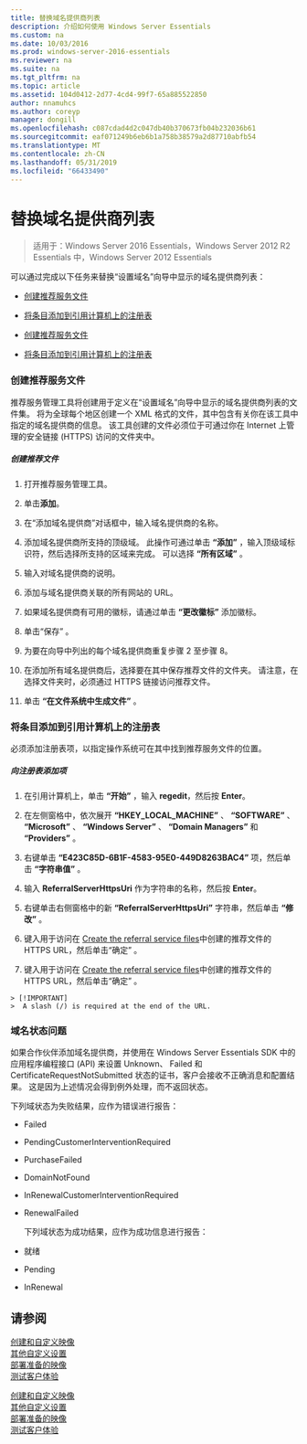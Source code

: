 ```yaml
---
title: 替换域名提供商列表
description: 介绍如何使用 Windows Server Essentials
ms.custom: na
ms.date: 10/03/2016
ms.prod: windows-server-2016-essentials
ms.reviewer: na
ms.suite: na
ms.tgt_pltfrm: na
ms.topic: article
ms.assetid: 104d0412-2d77-4cd4-99f7-65a885522850
author: nnamuhcs
ms.author: coreyp
manager: dongill
ms.openlocfilehash: c087cdad4d2c047db40b370673fb04b232036b61
ms.sourcegitcommit: eaf071249b6eb6b1a758b38579a2d87710abfb54
ms.translationtype: MT
ms.contentlocale: zh-CN
ms.lasthandoff: 05/31/2019
ms.locfileid: "66433490"
---
```

# <a name="replace-the-list-of-domain-name-providers"></a>替换域名提供商列表

>适用于：Windows Server 2016 Essentials，Windows Server 2012 R2 Essentials 中，Windows Server 2012 Essentials

可以通过完成以下任务来替换“设置域名”向导中显示的域名提供商列表：  


-   [创建推荐服务文件](Replace-the-List-of-Domain-Name-Providers.md#BKMK_ReferralFiles)  

-   [将条目添加到引用计算机上的注册表](Replace-the-List-of-Domain-Name-Providers.md#BKMK_AddRegistry)  

-   [创建推荐服务文件](../install/Replace-the-List-of-Domain-Name-Providers.md#BKMK_ReferralFiles)  

-   [将条目添加到引用计算机上的注册表](../install/Replace-the-List-of-Domain-Name-Providers.md#BKMK_AddRegistry)  


###  <a name="BKMK_ReferralFiles"></a> 创建推荐服务文件  
 推荐服务管理工具将创建用于定义在“设置域名”向导中显示的域名提供商列表的文件集。 将为全球每个地区创建一个 XML 格式的文件，其中包含有关你在该工具中指定的域名提供商的信息。 该工具创建的文件必须位于可通过你在 Internet 上管理的安全链接 (HTTPS) 访问的文件夹中。  

##### <a name="to-create-the-referral-files"></a>创建推荐文件  

1.  打开推荐服务管理工具。  

2.  单击**添加**。  

3.  在“添加域名提供商”对话框中，输入域名提供商的名称。  

4.  添加域名提供商所支持的顶级域。 此操作可通过单击 **“添加”** ，输入顶级域标识符，然后选择所支持的区域来完成。 可以选择 **“所有区域”** 。  

5.  输入对域名提供商的说明。  

6.  添加与域名提供商关联的所有网站的 URL。  

7.  如果域名提供商有可用的徽标，请通过单击 **“更改徽标”** 添加徽标。  

8.  单击“保存”  。  

9. 为要在向导中列出的每个域名提供商重复步骤 2 至步骤 8。  

10. 在添加所有域名提供商后，选择要在其中保存推荐文件的文件夹。 请注意，在选择文件夹时，必须通过 HTTPS 链接访问推荐文件。  

11. 单击 **“在文件系统中生成文件”** 。  

###  <a name="BKMK_AddRegistry"></a> 将条目添加到引用计算机上的注册表  
 必须添加注册表项，以指定操作系统可在其中找到推荐服务文件的位置。  

##### <a name="to-add-a-key-to-the-registry"></a>向注册表添加项  

1.  在引用计算机上，单击 **“开始”** ，输入 **regedit**，然后按 **Enter**。  

2.  在左侧窗格中，依次展开 **“HKEY_LOCAL_MACHINE”** 、 **“SOFTWARE”** 、 **“Microsoft”** 、 **“Windows Server”** 、 **“Domain Managers”** 和 **“Providers”** 。  

3.  右键单击 **“E423C85D-6B1F-4583-95E0-449D8263BAC4”** 项，然后单击 **“字符串值”** 。  

4.  输入 **ReferralServerHttpsUri** 作为字符串的名称，然后按 **Enter**。  

5.  右键单击右侧窗格中的新 **“ReferralServerHttpsUri”** 字符串，然后单击 **“修改”** 。  


6.  键入用于访问在 [Create the referral service files](Replace-the-List-of-Domain-Name-Providers.md#BKMK_ReferralFiles)中创建的推荐文件的 HTTPS URL，然后单击“确定”  。  

6.  键入用于访问在 [Create the referral service files](../install/Replace-the-List-of-Domain-Name-Providers.md#BKMK_ReferralFiles)中创建的推荐文件的 HTTPS URL，然后单击“确定”  。  


~~~
> [!IMPORTANT]
>  A slash (/) is required at the end of the URL.  
~~~

###  <a name="BKMK_ReplaceDomainNameProviders"></a> 域名状态问题  
 如果合作伙伴添加域名提供商，并使用在 Windows Server Essentials SDK 中的应用程序编程接口 (API) 来设置 Unknown、 Failed 和 CertificateRequestNotSubmitted 状态的证书，客户会接收不正确消息和配置结果。 这是因为上述情况会得到例外处理，而不返回状态。  

 下列域状态为失败结果，应作为错误进行报告：  

- Failed  

- PendingCustomerInterventionRequired  

- PurchaseFailed  

- DomainNotFound  

- InRenewalCustomerInterventionRequired  

- RenewalFailed  

  下列域状态为成功结果，应作为成功信息进行报告：  

- 就绪  

- Pending  

- InRenewal  

## <a name="see-also"></a>请参阅  

 [创建和自定义映像](Creating-and-Customizing-the-Image.md)   
 [其他自定义设置](Additional-Customizations.md)   
 [部署准备的映像](Preparing-the-Image-for-Deployment.md)   
 [测试客户体验](Testing-the-Customer-Experience.md)

 [创建和自定义映像](../install/Creating-and-Customizing-the-Image.md)   
 [其他自定义设置](../install/Additional-Customizations.md)   
 [部署准备的映像](../install/Preparing-the-Image-for-Deployment.md)   
 [测试客户体验](../install/Testing-the-Customer-Experience.md)

